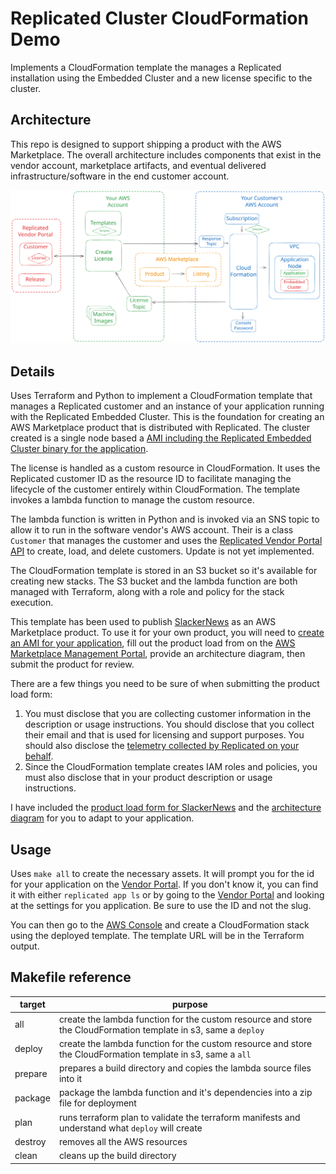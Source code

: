 # Replicated Cluster CloudFormation Demo
   
Implements a CloudFormation template the manages a Replicated installation
using the Embedded Cluster and a new license specific to the cluster.

Architecture
------------

This repo is designed to support shipping a product with the AWS Marketplace.
The overall architecture includes components that exist in the vendor account,
marketplace artifacts, and eventual delivered infrastructure/software in the
end customer account.

![Overview diagram showing components in the vendor account, customer account, and provided by Amazon](./img/overview.svg)

Details
-------

Uses Terraform and Python to implement a CloudFormation template that manages
a Replicated customer and an instance of your application running with the
Replicated Embedded Cluster. This is the foundation for creating an AWS
Marketplace product that is distributed with Replicated. The cluster created
is a single node based a [AMI including the Replicated Embedded Cluster binary
for the application](crdant/embedded-cluster-ami).

The license is handled as a custom resource in CloudFormation. It uses
the Replicated customer ID as the resource ID to facilitate managing the
lifecycle of the customer entirely within CloudFormation. The template
invokes a lambda function to manage the custom resource.

The lambda function is written in Python and is invoked via an SNS topic to
allow it to run in the software vendor's AWS account. Their is a class
`Customer` that manages the customer and uses the [Replicated Vendor Portal
API](https://replicated-vendor-api.readme.io/reference) to create, load, and
delete customers. Update is not yet implemented.

The CloudFormation template is stored in an S3 bucket so it's available
for creating new stacks. The S3 bucket and the lambda function are both
managed with Terraform, along with a role and policy for the stack
execution.

This template has been used to publish [SlackerNews](https://slackernews.io)
as an AWS Marketplace product. To use it for your own product, you will need
to [create an AMI for your application](crdant/embedded-cluster-ami), fill out
the product load from on the [AWS Marketplace Management
Portal](https://aws.amazon.com/marketplace/management/products/?), provide an
architecture diagram, then submit the product for review. 

There are a few things you need to be sure of when
submitting the product load form:

1. You must disclose that you are collecting customer information in the
   description or usage instructions. You should disclose that you collect
   their email and that is used for licensing and support purposes. You should
   also disclose the [telemetry collected by Replicated on your
   behalf](https://docs.replicated.com/vendor/instance-insights-event-data).
2. Since the CloudFormation template creates IAM roles and policies, you must
   also disclose that in your product description or usage instructions.

I have included the [product load form for
SlackerNews](marketplace/Slackernews%20AMI-CF%20Product%20-%20Rev%204.xlsx) and the
[architecture diagram](marketplace/architecture.svg) for you to adapt to your
application.

Usage
-----

Uses `make all` to create the necessary assets. It will prompt you for the id
for your application on the [Vendor Portal](https://vendor.replicated.com). If
you don't know it, you can find it with either `replicated app ls` or by going 
to the [Vendor Portal](https://vendor.replicated.com) and looking at the 
settings for you application. Be sure to use the ID and not the slug.

You can then go to the [AWS Console](https://console.aws.amazon.com) and create
a CloudFormation stack using the deployed template. The template URL will be
in the Terraform output.

## Makefile reference

| target  | purpose  |
|---------|----------|
| all     | create the lambda function for the custom resource and store the CloudFormation template in s3, same a `deploy` |
| deploy  | create the lambda function for the custom resource and store the CloudFormation template in s3, same a `all` |
| prepare | prepares a build directory and copies the lambda source files into it |
| package | package the lambda function and it's dependencies into a zip file for deployment |
| plan    | runs terraform plan to validate the terraform manifests and understand what `deploy` will create |
| destroy | removes all the AWS resources |
| clean   | cleans up the build directory |


